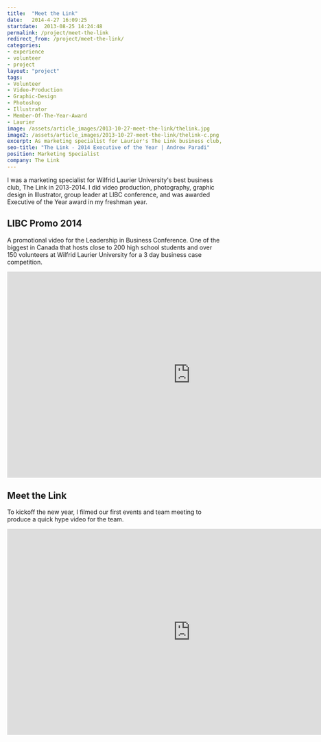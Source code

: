 ```yaml
---
title:  "Meet the Link"
date:   2014-4-27 16:09:25
startdate:  2013-08-25 14:24:48
permalink: /project/meet-the-link
redirect_from: /project/meet-the-link/
categories:
- experience
- volunteer
- project
layout: "project"
tags:
- Volunteer
- Video-Production
- Graphic-Design
- Photoshop
- Illustrator
- Member-Of-The-Year-Award
- Laurier
image: /assets/article_images/2013-10-27-meet-the-link/thelink.jpg
image2: /assets/article_images/2013-10-27-meet-the-link/thelink-c.png
excerpt: As marketing specialist for Laurier's The Link business club, I got diverse experience in digital marketing and was awarded Executive of the Year.
seo-title: "The Link - 2014 Executive of the Year | Andrew Paradi"
position: Marketing Specialist
company: The Link
---
```


I was a marketing specialist for Wilfrid Laurier University's best business club, The Link in 2013-2014. I did video production, photography, graphic design in Illustrator, group leader at LIBC conference, and was awarded Executive of the Year award in my freshman year.

LIBC Promo 2014
-----
A promotional video for the Leadership in Business Conference. One of the biggest in Canada that hosts close to 200 high school students and over 150 volunteers at Wilfrid Laurier University for a 3 day business case competition.

<iframe width="853" height="480" src="https://www.youtube-nocookie.com/embed/WQnrlGDkedw?rel=0&amp;showinfo=0" frameborder="0" allowfullscreen></iframe>

Meet the Link
-----
To kickoff the new year, I filmed our first events and team meeting to produce a quick hype video for the team.

<iframe width="853" height="480" src="https://www.youtube-nocookie.com/embed/gOXp1YXf-yg?rel=0&amp;showinfo=0" frameborder="0" allowfullscreen></iframe>
